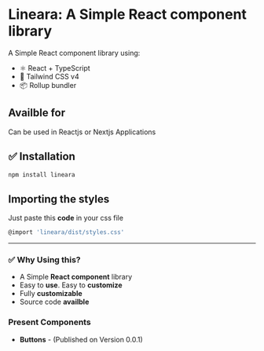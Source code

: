 # Lineara: A Simple React component library

A Simple React component library using:

- ⚛️ React + TypeScript
- 🎨 Tailwind CSS v4
- 📦 Rollup bundler

## Availble for

Can be used in Reactjs or Nextjs Applications

## ✅ Installation

```bash
npm install lineara
```

## Importing the styles

Just paste this **code** in your css file

```bash
@import 'lineara/dist/styles.css'
```


---

### ✅ Why Using this?

- A Simple **React component** library
- Easy to **use**. Easy to **customize**
- Fully **customizable**
- Source code **availble**


### Present Components

- **Buttons** - (Published on Version 0.0.1)
